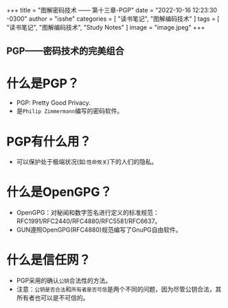 +++
title = "图解密码技术 —— 第十三章-PGP"
date = "2022-10-16 12:23:30 -0300"
author = "isshe"
categories = [ "读书笔记", "图解编码技术" ]
tags = [ "读书笔记", "图解编码技术", "Study Notes" ]
image = "image.jpeg"
+++


PGP——密码技术的完美组合
---

# 什么是PGP？
* PGP: Pretty Good Privacy.
* 是`Philip Zimmermann`编写的密码软件。

# PGP有什么用？
* 可以保护处于极端状况(如:`性命攸关`)下的人们的隐私。


# 什么是OpenGPG？
* OpenGPG：对秘闻和数字签名进行定义的标准规范：RFC1991/RFC2440/RFC4880/RFC5581/RFC6637。
* GUN遵照OpenGPG(RFC4880)规范编写了GnuPG自由软件。


# 什么是信任网？
* PGP采用的确认`公钥`合法性的方法。
* 注意：`公钥是否合法`和`所有者是否可信`是两个不同的问题，因为尽管公钥合法，其所有者也可以是不可信的。